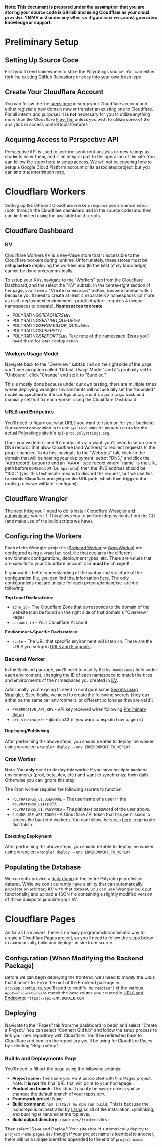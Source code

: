 **Note: This document is prepared under the assumption that you are storing your source code in GitHub and using Cloudflare as your cloud provider. YMMV and under any other configurations we cannot guarantee knowledge or support.**

# Preliminary Setup

## Setting Up Source Code

First you'll need somewhere to store the Polyratings source. You can either fork the [existing GitHub Repository](https://github.com/Polyratings/polyratings) or copy into your own fresh repo.

## Create Your Cloudflare Account

You can follow the the [steps here](https://support.cloudflare.com/hc/en-us/articles/201720164-Creating-a-Cloudflare-account-and-adding-a-website) to setup your Cloudflare account and either register a new domain new or transfer an existing one to Cloudflare. For all intents and purposes it **is not** necessary for you to utilize anything more than the Cloudflare [Free Tier](https://www.cloudflare.com/plans/free/) unless you wish to utilize some of the analytics or access control tools/features.

## Acquiring Access to Perspective API

Perspective API is used to perform sentiment analysis on new ratings as students enter them, and is an integral part to the operation of the site. You can follow the steps [here](https://developers.perspectiveapi.com/s/docs-get-started) to setup access. We will not be covering how to setup a Google Cloud Platform account or its associated project, but you can find that information [here.](https://console.cloud.google.com/freetrial?_ga=2.23528445.670071674.1647121117-896238666.1632636274)

# Cloudflare Workers

Setting up the different Cloudflare workers requires some manual setup (both through the Cloudflare dashboard and in the source code) and then can be finished using the available build scripts.

## Cloudflare Dashboard

### KV

[Cloudflare Workers KV](https://developers.cloudflare.com/workers/runtime-apis/kv/) is a Key-Value store that is accessible to the Cloudflare workers during runtime. Unfortunately, these stores must be setup **before** deploying the workers and (to the best of my knowledge) cannot be done programmatically.

To setup your KVs, navigate to the "Workers" tab from the Cloudflare Dashboard, and the select the "KV" subtab. In the center-right section of the page, you'll see a "Create namespace" button, become familiar with it because you'll need to create at least 4 separate KV namespaces (or more as each deployment environment--prod/beta/dev--requires 4 unique namespaces to operate).
**Namespaces to create:**

- POLYRATINGS*TEACHERS*`ENV`
- POLYRATINGS*RATING_QUEUE*`ENV`
- POLYRATINGS*PROFESSOR_QUEUE*`ENV`
- POLYRATINGS*USERS*`ENV`
- POLYRATINGS*REPORTS*`ENV`
  Take note of the namespace IDs as you'll need them for later configuration.

### Workers Usage Model

Navigate back to the "Overview" subtab and on the right side of the page, you'll see an option called "Default Usage Model" and it's probably set to "Unbound", click "Change" and set it to "Bundled."

This is mostly done because under our own testing, there are multiple times where deploying wrangler environments will not actually set the "bounded" model as specified in the configuration, and it's a pain to go back and manually set that for each worker using the Cloudflare Dashboard.

### URLS and Endpoints

You'll need to figure out what URLS you want to listen on for your backend. Our current convention is to use `api-ENVIRONMENT.DOMAIN.COM` so for the actual Polyratings site it's `api-prod.polyratings.org`.

Once you've determined the endpoints you want, you'll need to setup some DNS records that allow Cloudflare (and Workers) to redirect requests to the proper handler. To do this, navigate to the "Websites" tab, click on the domain that will be hosting your deployment, select "DNS," and click the "Add record" button to and an "AAAA" type record where "name" is the URL path before `DOMAIN.COM` (i.e. `api-prod`) then the IPv6 address should be "100::" (yes, this technically means to discard the request, but we use this to enable Cloudflare proxying on the URL path, which then triggers the routing rules we will later configure).

## Cloudflare Wrangler

The next thing you'll need to do is install [Cloudflare Wrangler](https://developers.cloudflare.com/workers/cli-wrangler/install-update/) and [authenticate](https://developers.cloudflare.com/workers/cli-wrangler/authentication/) yourself. This allows you to perform deployments from the CLI (and make use of the build scripts we have).

## Configuring the Workers

Each of the Wrangler project's ([Backend Worker](#backend-worker) or [Cron Worker](#cron-worker)) are configured using a `wrangler.toml` file that declares the different environment configurations, deployment types, etc. There are values that are specific to your Cloudflare account and **must** be changed!

If you want a better understanding of the syntax and structure of the configuration file, you can find that information [here.](https://developers.cloudflare.com/workers/cli-wrangler/configuration/) The only configurations that are unique for each person/domain/etc. are the following:

**Top Level Declarations:**

- `zone_id` - The Cloudflare Zone that corresponds to the domain of the website (can be found on the right side of that domain's "Overview" Page)
- `account_id` - Your Cloudflare Account

**Environment-Specific Declarations:**

- `route` - The URL that specific environment will listen on. These are the URLS you setup in [URLS and Endpoints](#urls-and-endpoints).

### Backend Worker

In the Backend package, you'll need to modify the `kv_namespaces` field under each environment, changing the ID of each namespace to match the titles and environments of the namespaces you created in [KV](#kv).

Additionally, you're going to need to configure some [Secrets using Wrangler.](https://developers.cloudflare.com/workers/platform/environment-variables/#adding-secrets-via-wrangler) Specifically, we need to create the following secrets (they can either be the same per environment, or different so long as they are valid):

- `PERSPECTIVE_API_KEY` - API key received when following [Preliminary Setup](#preliminary-setup)
- `JWT_SIGNING_KEY` - @mfish33 (if you want to explain how to gen it)

#### Deploying/Publishing

After performing the above steps, you should be able to deploy the worker using wrangler:
`wrangler deploy --env ENVIRONMENT_TO_DEPLOY`

### Cron Worker

Note: You **only** need to deploy this worker if you have multiple backend environments (prod, beta, dev, etc.) and want to synchronize them daily. Otherwise you can ignore this step.

The Cron worker requires the following secrets to function:

- `POLYRATINGS_CI_USERNAME` - The username of a user in the `POLYRATINGS_USERS` KV.
- `POLYRATINGS_CI_PASSWORD` - The plaintext password of the user above.
- `CLOUDFLARE_API_TOKEN` - A Cloudflare API token that has permission to access the backend workers. You can follow the steps [here](https://developers.cloudflare.com/api/tokens/create/) to generate that token.

#### Executing Deployment

After performing the above steps, you should be able to deploy the worker using wrangler:
`wrangler deploy --env ENVIRONMENT_TO_DEPLOY`

## Populating the Database

We currently provide a [daily dump](https://github.com/Polyratings/polyratings-data) of the entire Polyratings professor dataset. While we don't currently have a utility that can automatically populate an arbitrary KV with that dataset, you can use Wrangler [bulk put](https://developers.cloudflare.com/workers/cli-wrangler/commands/#put-2) functionality and upload a JSON file containing a slightly modified version of those dumps to populate your KV.

# Cloudflare Pages

As far as I am aware, there is no easy programmatic/automatic way to create a Cloudflare Pages project, so you'll need to follow the steps below to automatically build and deploy the site from source.

## Configuration (When Modifying the Backend Package)

Before we can begin deploying the frontend, we'll need to modify the URLs that it points to. From the root of the Frontend package in `src/App.config.ts`, you'll need to modify the `remoteUrl` of the various `AppConfigurations` to match the base routes you created in [URLS and Endpoints](#urls-and-endpoints): `https://api-ENV.DOMAIN.COM`

## Deploying

Navigate to the "Pages" tab from the dashboard to begin and select "Create a Project." You can select "Connect GitHub" and follow the setup process to link your new repository with Cloudflare. You'll be redirected back to Cloudflare and confirm the repository you'll be using for Cloudflare Pages by selecting "Begin setup".

### Builds and Deployments Page

You'll need to fill out the page using the following settings:

- **Project name:** The name you want associated with this Pages project. Note: it **is not** the final URL that will point to your homepage.
- **Production branch**: This should usually be `master` unless you've changed the default branch of your repository.
- **Framework preset**: None
- **Build command**: `npm install && npm run build`. This is because the monorepo is orchestrated by [Lerna](https://lerna.js.org/) so all of the installation, symlinking, and building is handled at the top level.
- **Build output directory**: `/packages/frontend/dist`

Then select "Save and Deploy." Your site should automatically deploy to `project-name.pages.dev` though if your project name is identical to another, there will be a unique identifier appended to the end of `project-name`.
